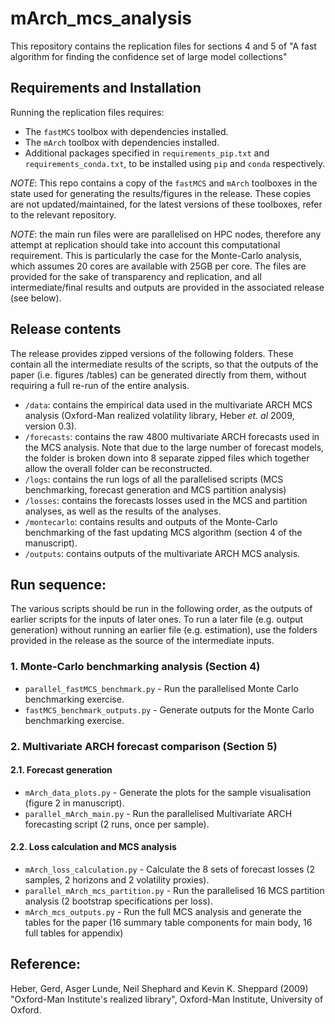 # mArch_mcs_analysis

This repository contains the replication files for sections 4 and 5 of "A fast algorithm for finding the confidence set of large model collections"

## Requirements and Installation

Running the replication files requires:
- The `fastMCS` toolbox with dependencies installed.
- The `mArch` toolbox with dependencies installed.
- Additional packages specified in `requirements_pip.txt` and `requirements_conda.txt`, to be installed using `pip` and `conda` respectively.

*NOTE*: This repo contains a copy of the `fastMCS` and `mArch` toolboxes in the state used for generating the results/figures in the release. These copies are not updated/maintained, for the latest versions of these toolboxes, refer to the relevant repository.

*NOTE*: the main run files were are parallelised on HPC nodes, therefore any attempt at replication should take into account this computational requirement. This is particularly the case for the Monte-Carlo analysis, which assumes 20 cores are available with 25GB per core. The files are provided for the sake of transparency and replication, and all intermediate/final results and outputs are provided in the associated release (see below).

## Release contents

The release provides zipped versions of the following folders. These contain all the intermediate results of the scripts, so that the outputs of the paper (i.e. figures /tables) can be generated directly from them, without requiring a full re-run of the entire analysis.

- `/data`: contains the empirical data used in the multivariate ARCH MCS analysis (Oxford-Man realized volatility library, Heber *et. al* 2009, version 0.3).
- `/forecasts`: contains the raw 4800 multivariate ARCH forecasts used in the MCS analysis. Note that due to the large number of forecast models, the folder is broken down into 8 separate zipped files which together allow the overall folder can be reconstructed. 
- `/logs`: contains the run logs of all the parallelised scripts (MCS benchmarking, forecast generation and MCS partition analysis)
- `/losses`: contains the forecasts losses used in the MCS and partition analyses, as well as the results of the analyses.
- `/montecarlo`: contains results and outputs of the Monte-Carlo benchmarking of the fast updating MCS algorithm (section 4 of the manuscript).
- `/outputs`: contains outputs of the multivariate ARCH MCS analysis.

## Run sequence:

The various scripts should be run in the following order, as the outputs of earlier scripts for the inputs of later ones. To run a later file (e.g. output generation) without running an earlier file (e.g. estimation), use the folders provided in the release as the source of the intermediate inputs.

### 1. Monte-Carlo benchmarking analysis (Section 4)

- `parallel_fastMCS_benchmark.py` - Run the parallelised Monte Carlo benchmarking exercise.
- `fastMCS_benchmark_outputs.py` - Generate outputs for the Monte Carlo benchmarking exercise.

### 2. Multivariate ARCH forecast comparison (Section 5)

#### 2.1. Forecast generation

- `mArch_data_plots.py` - Generate the plots for the sample visualisation (figure 2 in manuscript).
- `parallel_mArch_main.py` - Run the parallelised Multivariate ARCH forecasting script (2 runs, once per sample).

#### 2.2. Loss calculation and MCS analysis

- `mArch_loss_calculation.py` - Calculate the 8 sets of forecast losses (2 samples, 2 horizons and 2 volatility proxies).
- `parallel_mArch_mcs_partition.py` - Run the parallelised 16 MCS partition analysis (2 bootstrap specifications per loss).
- `mArch_mcs_outputs.py` - Run the full MCS analysis and generate the tables for the paper (16 summary table components for main body, 16 full tables for appendix)

## Reference:

Heber, Gerd, Asger Lunde, Neil Shephard and Kevin K. Sheppard (2009) "Oxford-Man Institute's realized library", Oxford-Man Institute, University of Oxford.
